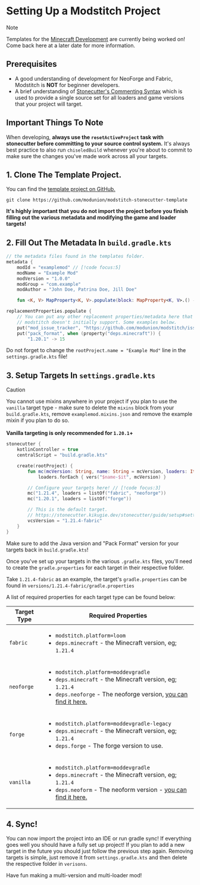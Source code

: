# Setting Up a Modstitch Project

> [!NOTE]
> Templates for the [Minecraft Development](https://mcdev.io/) are currently being worked on! Come back here at a later date for more information.

## Prerequisites

- A good understanding of development for NeoForge and Fabric, Modstitch is **NOT** for beginner developers.
- A brief understanding of [Stonecutter's Commenting Syntax](https://stonecutter.kikugie.dev/stonecutter/guide/comments) which is used to provide a single source set for all loaders and game versions that your project will target.

## Important Things To Note

When developing, **always use the `resetActiveProject` task with stonecutter before committing to your source control system.** It's always best practice to also run `chiseledBuild` whenever you're about to commit to make sure the changes you've made work across all your targets.

## 1. Clone The Template Project.

You can find the [template project on GitHub.](https://github.com/modunion/modstitch-stonecutter-template) 
```shell
git clone https://github.com/modunion/modstitch-stonecutter-template
```

**It's highly important that you do not import the project before you finish filling out the various metadata and modifying the game and loader targets!**

## 2. Fill Out The Metadata In `build.gradle.kts`

```kts
// the metadata files found in the templates folder.
metadata {
    modId = "examplemod" // [!code focus:5]
    modName = "Example Mod"
    modVersion = "1.0.0"
    modGroup = "com.example"
    modAuthor = "John Doe, Patrina Doe, Jill Doe"

    fun <K, V> MapProperty<K, V>.populate(block: MapProperty<K, V>.() -> Unit) {
```

```kts
replacementProperties.populate {
    // You can put any other replacement properties/metadata here that
    // modstitch doesn't initially support. Some examples below.
    put("mod_issue_tracker", "https://github.com/modunion/modstitch/issues") // [!code focus]
    put("pack_format", when (property("deps.minecraft")) {
        "1.20.1" -> 15
```

Do not forget to change the `rootProject.name = "Example Mod"` line in the `settings.gradle.kts` file!

## 3. Setup Targets In `settings.gradle.kts`

> [!CAUTION]
> You cannot use mixins anywhere in your project if you plan to use the `vanilla` target type - 
> make sure to delete the `mixins` block from your `build.gradle.kts`, remove `examplemod.mixins.json` and remove the example mixin if you plan to do so.
> <br /><br /> **Vanilla targeting is only recommended for `1.20.1`+**

```kts
stonecutter {
    kotlinController = true
    centralScript = "build.gradle.kts"

    create(rootProject) {
        fun mc(mcVersion: String, name: String = mcVersion, loaders: Iterable<String>) =
            loaders.forEach { vers("$name-$it", mcVersion) }

        // Configure your targets here! // [!code focus:3]
        mc("1.21.4", loaders = listOf("fabric", "neoforge")) 
        mc("1.20.1", loaders = listOf("forge"))

        // This is the default target.
        // https://stonecutter.kikugie.dev/stonecutter/guide/setup#settings-settings-gradle-kts
        vcsVersion = "1.21.4-fabric"
    }
}
```

Make sure to add the Java version and "Pack Format" version for your targets back in `build.gradle.kts`!

Once you've set up your targets in the various `.gradle.kts` files, you'll need to create the `gradle.properties` for each target in their respective folder.

Take `1.21.4-fabric` as an example, the target's `gradle.properties` can be found in `versions/1.21.4-fabric/gradle.properties`

A list of required properties for each target type can be found below:

| Target Type | Required Properties                                                                                                                                                                                                                           |
|-------------|-----------------------------------------------------------------------------------------------------------------------------------------------------------------------------------------------------------------------------------------------|
| `fabric`    | <ul><li>`modstitch.platform=loom`</li><li>`deps.minecraft` - the Minecraft version, eg; `1.21.4`</li></ul>                                                                                                                                    |
| `neoforge`  | <ul><li>`modstitch.platform=moddevgradle`</li><li>`deps.minecraft` - the Minecraft version, eg; `1.21.4`</li><li>`deps.neoforge` - The neoforge version, [you can find it here.](https://projects.neoforged.net/neoforged/neoforge)</li></ul> |
| `forge`     | <ul><li>`modstitch.platform=moddevgradle-legacy`</li><li>`deps.minecraft` - the Minecraft version, eg; `1.21.4`</li><li>`deps.forge` - The forge version to use.</li></ul>                                                                    |
| `vanilla`   | <ul><li>`modstitch.platform=moddevgradle`</li><li>`deps.minecraft` - the Minecraft version, eg; `1.21.4`</li><li>`deps.neoform` - The neoform version - [you can find it here.](https://projects.neoforged.net/neoforged/neoform)</li></ul>   |

## 4. Sync!

You can now import the project into an IDE or run gradle sync! If everything goes well you should have a fully set up project! If you plan to add a new target in the future you should just follow the previous step again. Removing targets is simple, just remove it from `settings.gradle.kts` and then delete the respective folder in `verisons`.

Have fun making a multi-version and multi-loader mod!